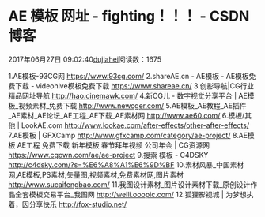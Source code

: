 # AE 模板 网址 - fighting！！！ - CSDN博客
2017年06月27日 09:02:40[dujiahei](https://me.csdn.net/dujiahei)阅读数：1675
                
1.AE模板-93CG网
https://www.93cg.com/
2.shareAE.cn - AE模板 - AE模板免费下载 - videohive模板免费下载
https://www.shareae.cn/
3.创影导航|CG行业精品网址导航
http://hao.cinemawk.com/
4.新CG儿 - 数字视觉分享平台 | AE模板_视频素材_免费下载
http://www.newcger.com/
5.AE模板_AE教程_AE插件_AE素材_AE论坛_AE工程_AE下载_AE素材网
http://www.ae60.com/
6.模板/其他 | LookAE.com
http://www.lookae.com/after-effects/other-after-effects/
7.AE模板 | GFXCamp
http://www.gfxcamp.com/category/ae-project/
8.AE模板 AE工程 免费下载 新年模板 春节拜年视频 公司年会 | CG资源网
https://www.cgown.com/ae/ae-project
9.搜索 模板 - C4DSKY
http://c4dsky.com/?s=%E6%A8%A1%E6%9D%BF
10.素材风暴_中国素材网,AE模板,PS素材,矢量图,视频素材,免费素材网,图片素材
http://www.sucaifengbao.com/
11.我图设计素材_图片设计素材下载_原创设计作品全套模板交易平台_我图网
http://weili.ooopic.com/
12.狐狸影视城 | 为梦想执着，因分享快乐
http://fox-studio.net/
